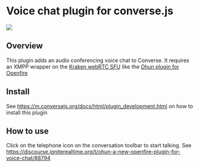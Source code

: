 # Voice chat plugin for converse.js

<img src="https://github.com/conversejs/community-plugins/blob/master/packages/voice-chat/voice-chat.png" />

## Overview
This plugin adds an audio conferencing voice chat to Converse. It requires an XMPP wrapper on the [Kraken webRTC SFU](https://github.com/MixinNetwork/kraken) like the [Ohun plugin for Openfire](https://github.com/igniterealtime/openfire-ohun-plugin)


## Install
See https://m.conversejs.org/docs/html/plugin_development.html on how to install this plugin

## How to use
Click on the telephone icon on the conversation toolbar to start talking. See https://discourse.igniterealtime.org/t/ohun-a-new-openfire-plugin-for-voice-chat/88794

